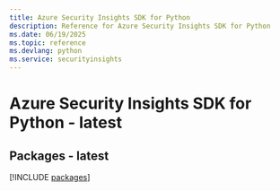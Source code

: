 ```yaml
---
title: Azure Security Insights SDK for Python
description: Reference for Azure Security Insights SDK for Python
ms.date: 06/19/2025
ms.topic: reference
ms.devlang: python
ms.service: securityinsights
---
```

# Azure Security Insights SDK for Python - latest
## Packages - latest
[!INCLUDE [packages](security-insights-index.md)]